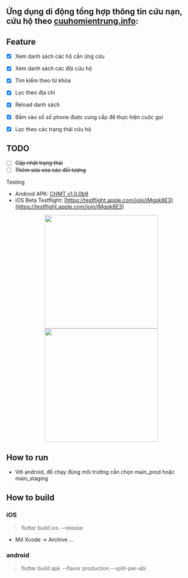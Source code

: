 ## Ứng dụng di động tổng hợp thông tin cứu nạn, cứu hộ theo [cuuhomientrung.info](cuuhomientrung.info):

## Feature
- [x] Xem danh sách các hộ cần ứng cứu
- [x] Xem danh sách các đội cứu hộ
- [x] Tìm kiếm theo từ khóa
- [x] Lọc theo địa chỉ
- [x] Reload danh sách
- [x] Bấm vào số số phone được cung cấp để thực hiện cuộc gọi
- [x] Lọc theo các trạng thái cứu hộ


## TODO
- [ ] <s>Cập nhật trạng thái</s>
- [ ] <s>Thêm sửa xóa các đối tượng</s>

Testing
- Android APK: [CHMT v1.0.0b9](https://github.com/docbohanh/cuuhomientrung-mobile/releases/download/v1.0.0b9/app.apk)
- iOS Beta Testflight: [https://testflight.apple.com/join/jMgpk8E3](https://testflight.apple.com/join/jMgpk8E3)

 <p align="center">
  <img src="https://user-images.githubusercontent.com/5656118/98765030-b8e42180-240f-11eb-99d3-4894d73fc548.png" width="300" >
  <img src="https://user-images.githubusercontent.com/5656118/98765068-cef1e200-240f-11eb-9e21-681a478ec996.png" width="300" >
</p>

## How to run
- Với android, để chạy đúng môi trường cần chọn main_prod hoặc main_staging

## How to build
### iOS
> flutter build ios --release
- Mở Xcode -> Archive ...

### android
> flutter build apk --flavor production  --split-per-abi
